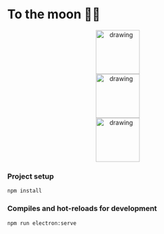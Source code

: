 # To the moon 🚀🚀

<div align="center">
    <img src="https://raw.githubusercontent.com/remojansen/logo.ts/master/ts.jpg" alt="drawing" width="100"/>
    <div width='20'></div>
    <img src="https://github.com/jalbertsr/logo-badge-images/blob/master/img/rsz_vue.png?raw=true" alt="drawing" width="100"/>
    <div width='20'></div>
    <img src="https://github.com/jalbertsr/logo-badge-images/blob/master/img/rsz_electron.png?raw=true" alt="drawing"   width="100"/>
</div>

### Project setup

```
npm install
```

### Compiles and hot-reloads for development

```
npm run electron:serve
```
